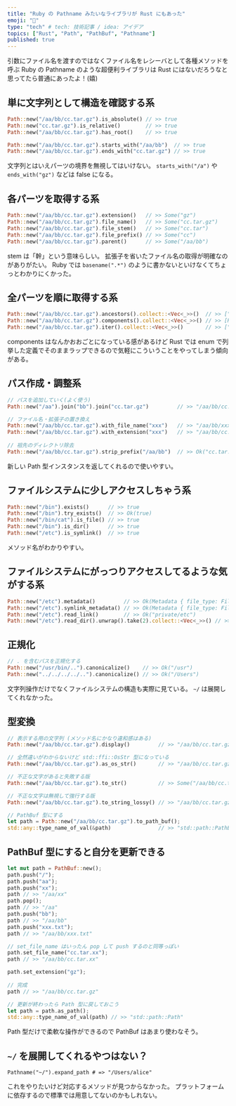 ```yaml
---
title: "Ruby の Pathname みたいなライブラリが Rust にもあった"
emoji: "🍄"
type: "tech" # tech: 技術記事 / idea: アイデア
topics: ["Rust", "Path", "PathBuf", "Pathname"]
published: true
---
```


引数にファイル名を渡すのではなくファイル名をレシーバとして各種メソッドを呼ぶ Ruby の Pathname のような超便利ライブラリは Rust にはないだろうなと思ってたら普通にあったよ！(嬉)

## 単に文字列として構造を確認する系

```rust
Path::new("/aa/bb/cc.tar.gz").is_absolute() // >> true
Path::new("cc.tar.gz").is_relative()        // >> true
Path::new("/aa/bb/cc.tar.gz").has_root()    // >> true
```

```rust
Path::new("/aa/bb/cc.tar.gz").starts_with("/aa/bb")  // >> true
Path::new("/aa/bb/cc.tar.gz").ends_with("cc.tar.gz") // >> true
```

文字列とはいえパーツの境界を無視してはいけない。
`starts_with("/a")` や `ends_with("gz")` などは false になる。

## 各パーツを取得する系
```rust
Path::new("/aa/bb/cc.tar.gz").extension()   // >> Some("gz")
Path::new("/aa/bb/cc.tar.gz").file_name()   // >> Some("cc.tar.gz")
Path::new("/aa/bb/cc.tar.gz").file_stem()   // >> Some("cc.tar")
Path::new("/aa/bb/cc.tar.gz").file_prefix() // >> Some("cc")
Path::new("/aa/bb/cc.tar.gz").parent()      // >> Some("/aa/bb")
```

stem は「幹」という意味らしい。
拡張子を省いたファイル名の取得が明確なのがありがたい。
Ruby では `basename(".*")` のように書かないといけなくてちょっとわかりにくかった。

## 全パーツを順に取得する系
```rust
Path::new("/aa/bb/cc.tar.gz").ancestors().collect::<Vec<_>>()  // >> ["/aa/bb/cc.tar.gz", "/aa/bb", "/aa", "/"]
Path::new("/aa/bb/cc.tar.gz").components().collect::<Vec<_>>() // >> [RootDir, Normal("aa"), Normal("bb"), Normal("cc.tar.gz")]
Path::new("/aa/bb/cc.tar.gz").iter().collect::<Vec<_>>()       // >> ["/", "aa", "bb", "cc.tar.gz"]
```

components はなんかおおごとになっている感があるけど Rust では enum で列挙した定義でそのままラップできるので気軽にこういうことをやってしまう傾向がある。

## パス作成・調整系
```rust
// パスを追加していく(よく使う)
Path::new("/aa").join("bb").join("cc.tar.gz")         // >> "/aa/bb/cc.tar.gz"

// ファイル名・拡張子の置き換え
Path::new("/aa/bb/cc.tar.gz").with_file_name("xxx")   // >> "/aa/bb/xxx"
Path::new("/aa/bb/cc.tar.gz").with_extension("xxx")   // >> "/aa/bb/cc.tar.xxx"
  
// 祖先のディレクトリ除去
Path::new("/aa/bb/cc.tar.gz").strip_prefix("/aa/bb")  // >> Ok("cc.tar.gz")
```

新しい Path 型インスタンスを返してくれるので使いやすい。

## ファイルシステムに少しアクセスしちゃう系
```rust
Path::new("/bin").exists()      // >> true
Path::new("/bin").try_exists()  // >> Ok(true)
Path::new("/bin/cat").is_file() // >> true
Path::new("/bin").is_dir()      // >> true
Path::new("/etc").is_symlink()  // >> true
```

メソッド名がわかりやすい。

## ファイルシステムにがっつりアクセスしてるような気がする系
```rust
Path::new("/etc").metadata()         // >> Ok(Metadata { file_type: FileType(FileType { mode: 16877 }), is_dir: true, is_file: false, permissions: Permissions(FilePermissions { mode: 16877 }), modified: Ok(SystemTime { tv_sec: 1646948709, tv_nsec: 53641797 }), accessed: Ok(SystemTime { tv_sec: 1646964920, tv_nsec: 777256864 }), created: Ok(SystemTime { tv_sec: 1577865600, tv_nsec: 0 }), .. })
Path::new("/etc").symlink_metadata() // >> Ok(Metadata { file_type: FileType(FileType { mode: 41453 }), is_dir: false, is_file: false, permissions: Permissions(FilePermissions { mode: 41453 }), modified: Ok(SystemTime { tv_sec: 1577865600, tv_nsec: 0 }), accessed: Ok(SystemTime { tv_sec: 1577865600, tv_nsec: 0 }), created: Ok(SystemTime { tv_sec: 1577865600, tv_nsec: 0 }), .. })
Path::new("/etc").read_link()        // >> Ok("private/etc")
Path::new("/etc").read_dir().unwrap().take(2).collect::<Vec<_>>() // >> [Ok(DirEntry("/etc/kcpassword")), Ok(DirEntry("/etc/hosts~"))]
```

## 正規化
```rust
// . を含むパスを正規化する
Path::new("/usr/bin/..").canonicalize()    // >> Ok("/usr")
Path::new("../../../../..").canonicalize() // >> Ok("/Users")
```

文字列操作だけでなくファイルシステムの構造も実際に見ている。
`~/` は展開してくれなかった。

## 型変換
```rust
// 表示する用の文字列 (メソッド名にかなり違和感はある)
Path::new("/aa/bb/cc.tar.gz").display()         // >> "/aa/bb/cc.tar.gz"

// 全然違いがわからないけど std::ffi::OsStr 型になっている
Path::new("/aa/bb/cc.tar.gz").as_os_str()       // >> "/aa/bb/cc.tar.gz"

// 不正な文字があると失敗する版
Path::new("/aa/bb/cc.tar.gz").to_str()          // >> Some("/aa/bb/cc.tar.gz")

// 不正な文字は無視して強行する版
Path::new("/aa/bb/cc.tar.gz").to_string_lossy() // >> "/aa/bb/cc.tar.gz"

// PathBuf 型にする
let path = Path::new("/aa/bb/cc.tar.gz").to_path_buf();
std::any::type_name_of_val(&path)               // >> "std::path::PathBuf"
```

## PathBuf 型にすると自分を更新できる
```rust
let mut path = PathBuf::new();
path.push("/");
path.push("aa");
path.push("xx");
path // >> "/aa/xx"
path.pop();
path // >> "/aa"
path.push("bb");
path // >> "/aa/bb"
path.push("xxx.txt");
path // >> "/aa/bb/xxx.txt"

// set_file_name はいったん pop して push するのと同等っぽい
path.set_file_name("cc.tar.xx");
path // >> "/aa/bb/cc.tar.xx"

path.set_extension("gz");
  
// 完成
path // >> "/aa/bb/cc.tar.gz"
```

```rust  
// 更新が終わったら Path 型に戻しておこう  
let path = path.as_path();
std::any::type_name_of_val(path) // >> "std::path::Path"
```

Path 型だけで柔軟な操作ができるので PathBuf はあまり使わなそう。

## `~/` を展開してくれるやつはない？

```ruby:Ruby
Pathname("~/").expand_path # => "/Users/alice"
```

これをやりたいけど対応するメソッドが見つからなかった。
プラットフォームに依存するので標準では用意してないのかもしれない。
